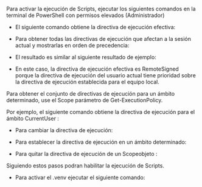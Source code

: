 <!-- Actvar .venv -->

Para activar la ejecución de Scripts, ejecutar los siguientes comandos en la terminal de PowerShell con permisos elevados (Administrador)

* El siguiente comando obtiene la directiva de ejecución efectiva:
<!-- Get-ExecutionPolicy -->

* Para obtener todas las directivas de ejecución que afectan a la sesión actual y mostrarlas en orden de precedencia:
<!-- Get-ExecutionPolicy -List -->

* El resultado es similar al siguiente resultado de ejemplo:
<!-- Scope ExecutionPolicy
        ----- ---------------
MachinePolicy       Undefined
   UserPolicy       Undefined
      Process       Undefined
  CurrentUser    RemoteSigned
 LocalMachine       AllSigned -->

 * En este caso, la directiva de ejecución efectiva es RemoteSigned porque la directiva de ejecución del usuario actual tiene prioridad sobre la directiva de ejecución establecida para el equipo local.

Para obtener el conjunto de directivas de ejecución para un ámbito determinado, use el Scope parámetro de Get-ExecutionPolicy.

Por ejemplo, el siguiente comando obtiene la directiva de ejecución para el ámbito CurrentUser :
<!-- Get-ExecutionPolicy -Scope CurrentUser -->

* Para cambiar la directiva de ejecución:
<!-- Set-ExecutionPolicy -ExecutionPolicy RemoteSigned -->

* Para establecer la directiva de ejecución en un ámbito determinado:
<!-- Set-ExecutionPolicy -ExecutionPolicy RemoteSigned -Scope CurrentUser -->

* Para quitar la directiva de ejecución de un Scopeobjeto :
<!-- Set-ExecutionPolicy -ExecutionPolicy Undefined -Scope CurrentUser -->

Siguiendo estos pasos podran habilitar la ejecución de Scripts.

* Para activar el .venv ejecutar el siguiente comando:
<!-- .venv/Scripts/Activate.ps1 -->
